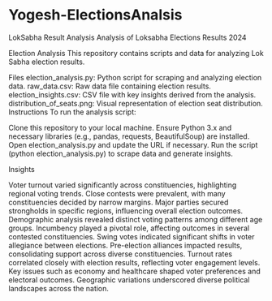 # Yogesh-ElectionsAnalsis
LokSabha Result Analysis
Analysis of Loksabha Elections Results 2024

Election Analysis
This repository contains scripts and data for analyzing Lok Sabha election results.

Files
election_analysis.py: Python script for scraping and analyzing election data.
raw_data.csv: Raw data file containing election results.
election_insights.csv: CSV file with key insights derived from the analysis.
distribution_of_seats.png: Visual representation of election seat distribution.
Instructions
To run the analysis script:

Clone this repository to your local machine.
Ensure Python 3.x and necessary libraries (e.g., pandas, requests, BeautifulSoup) are installed.
Open election_analysis.py and update the URL if necessary.
Run the script (python election_analysis.py) to scrape data and generate insights.

Insights

Voter turnout varied significantly across constituencies, highlighting regional voting trends.
Close contests were prevalent, with many constituencies decided by narrow margins.
Major parties secured strongholds in specific regions, influencing overall election outcomes.
Demographic analysis revealed distinct voting patterns among different age groups.
Incumbency played a pivotal role, affecting outcomes in several contested constituencies.
Swing votes indicated significant shifts in voter allegiance between elections.
Pre-election alliances impacted results, consolidating support across diverse constituencies.
Turnout rates correlated closely with election results, reflecting voter engagement levels.
Key issues such as economy and healthcare shaped voter preferences and electoral outcomes.
Geographic variations underscored diverse political landscapes across the nation.
